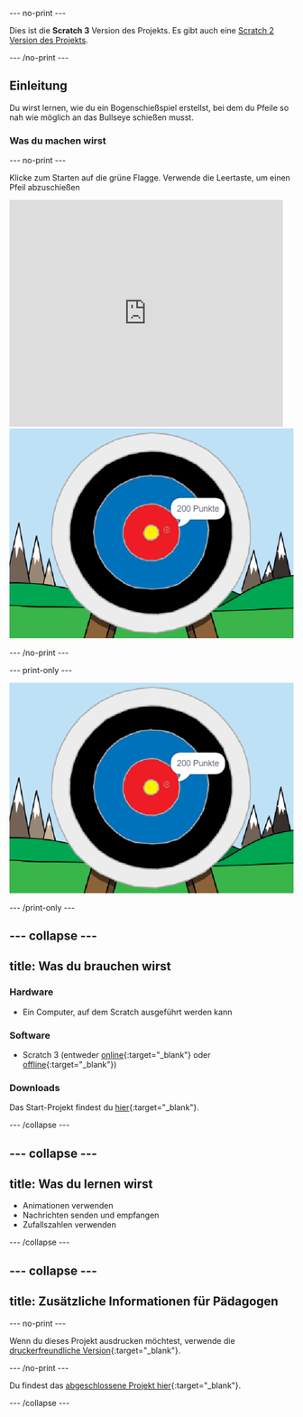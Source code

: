 --- no-print ---

Dies ist die **Scratch 3** Version des Projekts. Es gibt auch eine [Scratch 2 Version des Projekts](https://projects.raspberrypi.org/de-DE/projects/archery-scratch2).

--- /no-print ---

## Einleitung

Du wirst lernen, wie du ein Bogenschießspiel erstellst, bei dem du Pfeile so nah wie möglich an das Bullseye schießen musst.

### Was du machen wirst

--- no-print ---

Klicke zum Starten auf die grüne Flagge. Verwende die Leertaste, um einen Pfeil abzuschießen

<div class="scratch-preview">
  <iframe allowtransparency="true" width="485" height="402" src="https://scratch.mit.edu/projects/embed/382748965/?autostart=false" frameborder="0" scrolling="no"></iframe>
  <img src="images/archery-final.png">
</div>

--- /no-print ---

--- print-only ---

![fertiges Projekt](images/archery-final.png)

--- /print-only ---

--- collapse ---
---
title: Was du brauchen wirst
---

### Hardware

+ Ein Computer, auf dem Scratch ausgeführt werden kann

### Software

+ Scratch 3 (entweder [online](https://rpf.io/scratchon){:target="_blank"} oder [offline](https://rpf.io/scratchoff){:target="_blank"})

### Downloads

Das Start-Projekt findest du [hier](https://rpf.io/p/de-DE/archery-go){:target="_blank"}.

--- /collapse ---

--- collapse ---
---
title: Was du lernen wirst
---

+ Animationen verwenden 
+ Nachrichten senden und empfangen
+ Zufallszahlen verwenden

--- /collapse ---

--- collapse ---
---
title: Zusätzliche Informationen für Pädagogen
---

--- no-print ---

Wenn du dieses Projekt ausdrucken möchtest, verwende die [druckerfreundliche Version](https://projects.raspberrypi.org/de-DE/projects/archery/print){:target="_blank"}.

--- /no-print ---

Du findest das [abgeschlossene Projekt hier](https://rpf.io/p/de-DE/archery-get){:target="_blank"}.

--- /collapse ---
